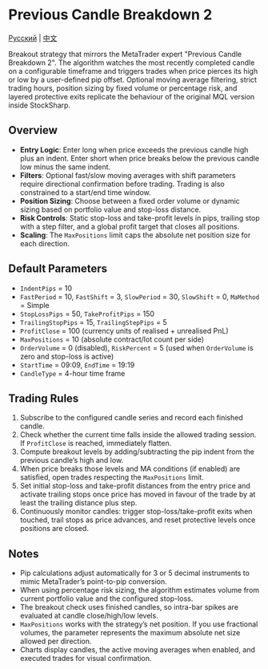 # Previous Candle Breakdown 2
[Русский](README_ru.md) | [中文](README_cn.md)

Breakout strategy that mirrors the MetaTrader expert "Previous Candle Breakdown 2". The algorithm watches the most recently
completed candle on a configurable timeframe and triggers trades when price pierces its high or low by a user-defined pip offset.
Optional moving average filtering, strict trading hours, position sizing by fixed volume or percentage risk, and layered
protective exits replicate the behaviour of the original MQL version inside StockSharp.

## Overview
- **Entry Logic**: Enter long when price exceeds the previous candle high plus an indent. Enter short when price breaks below the
  previous candle low minus the same indent.
- **Filters**: Optional fast/slow moving averages with shift parameters require directional confirmation before trading. Trading is
  also constrained to a start/end time window.
- **Position Sizing**: Choose between a fixed order volume or dynamic sizing based on portfolio value and stop-loss distance.
- **Risk Controls**: Static stop-loss and take-profit levels in pips, trailing stop with a step filter, and a global profit target
  that closes all positions.
- **Scaling**: The `MaxPositions` limit caps the absolute net position size for each direction.

## Default Parameters
- `IndentPips` = 10
- `FastPeriod` = 10, `FastShift` = 3, `SlowPeriod` = 30, `SlowShift` = 0, `MaMethod` = Simple
- `StopLossPips` = 50, `TakeProfitPips` = 150
- `TrailingStopPips` = 15, `TrailingStepPips` = 5
- `ProfitClose` = 100 (currency units of realised + unrealised PnL)
- `MaxPositions` = 10 (absolute contract/lot count per side)
- `OrderVolume` = 0 (disabled), `RiskPercent` = 5 (used when `OrderVolume` is zero and stop-loss is active)
- `StartTime` = 09:09, `EndTime` = 19:19
- `CandleType` = 4-hour time frame

## Trading Rules
1. Subscribe to the configured candle series and record each finished candle.
2. Check whether the current time falls inside the allowed trading session. If `ProfitClose` is reached, immediately flatten.
3. Compute breakout levels by adding/subtracting the pip indent from the previous candle’s high and low.
4. When price breaks those levels and MA conditions (if enabled) are satisfied, open trades respecting the `MaxPositions` limit.
5. Set initial stop-loss and take-profit distances from the entry price and activate trailing stops once price has moved in favour
   of the trade by at least the trailing distance plus step.
6. Continuously monitor candles: trigger stop-loss/take-profit exits when touched, trail stops as price advances, and reset
   protective levels once positions are closed.

## Notes
- Pip calculations adjust automatically for 3 or 5 decimal instruments to mimic MetaTrader’s point-to-pip conversion.
- When using percentage risk sizing, the algorithm estimates volume from current portfolio value and the configured stop-loss.
- The breakout check uses finished candles, so intra-bar spikes are evaluated at candle close/high/low levels.
- `MaxPositions` works with the strategy’s net position. If you use fractional volumes, the parameter represents the maximum
  absolute net size allowed per direction.
- Charts display candles, the active moving averages when enabled, and executed trades for visual confirmation.
